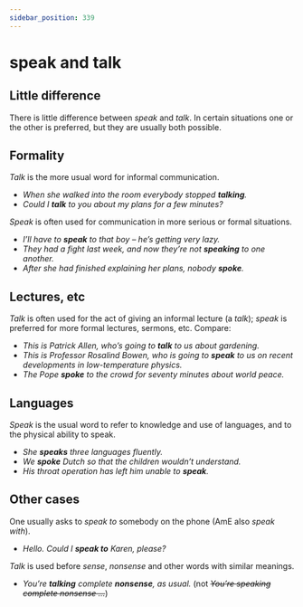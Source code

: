 ```yaml
---
sidebar_position: 339
---
```


# speak and talk

## Little difference

There is little difference between *speak* and *talk*. In certain situations one or the other is preferred, but they are usually both possible.

## Formality

*Talk* is the more usual word for informal communication.

- *When she walked into the room everybody stopped **talking**.*
- *Could I **talk** to you about my plans for a few minutes?*

*Speak* is often used for communication in more serious or formal situations.

- *I’ll have to **speak** to that boy – he’s getting very lazy.*
- *They had a fight last week, and now they’re not **speaking** to one another.*
- *After she had finished explaining her plans, nobody **spoke**.*

## Lectures, etc

*Talk* is often used for the act of giving an informal lecture (a *talk*); *speak* is preferred for more formal lectures, sermons, etc. Compare:

- *This is Patrick Allen, who’s going to **talk** to us about gardening.*
- *This is Professor Rosalind Bowen, who is going to **speak** to us on recent developments in low-temperature physics.*
- *The Pope **spoke** to the crowd for seventy minutes about world peace.*

## Languages

*Speak* is the usual word to refer to knowledge and use of languages, and to the physical ability to speak.

- *She **speaks** three languages fluently.*
- *We **spoke** Dutch so that the children wouldn’t understand.*
- *His throat operation has left him unable to **speak**.*

## Other cases

One usually asks to *speak to* somebody on the phone (AmE also *speak with*).

- *Hello. Could I **speak to** Karen, please?*

*Talk* is used before *sense*, *nonsense* and other words with similar meanings.

- *You’re **talking** complete **nonsense**, as usual.* (not *~~You’re speaking complete nonsense …~~*)

